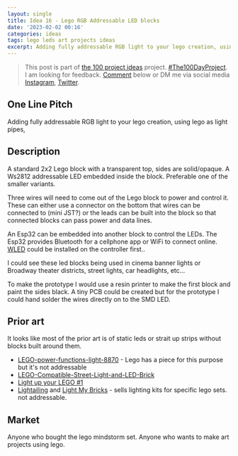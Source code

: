 ```yaml
---
layout: single
title: Idea 16 - Lego RGB Addressable LED blocks
date: '2023-02-02 00:16'
categories: ideas
tags: lego leds art projects ideas
excerpt: Adding fully addressable RGB light to your lego creation, using lego as light pipes, 
---
```


> This post is part of [the 100 project ideas](https://blog.abluestar.com/projects/2023-100-ideas/) project. [#The100DayProject](https://www.the100dayproject.org/). I am looking for feedback. <a href='#utterances-comments'>Comment</a> below or DM me via social media <a href="https://instagram.com/funvill" rel="nofollow noopener noreferrer"><i class="fab fa-fw fa-instagram" aria-hidden="true"></i><span class="label">Instagram</span></a>, <a href="https://twitter.com/funvill" rel="nofollow noopener noreferrer"><i class="fab fa-fw fa-twitter" aria-hidden="true"></i><span class="label">Twitter</span></a>.

## One Line Pitch

Adding fully addressable RGB light to your lego creation, using lego as light pipes, 

## Description

A standard 2x2 Lego block with a transparent top, sides are solid/opaque. A Ws2812 addressable LED embedded inside the block. Preferable one of the smaller variants. 

Three wires will need to come out of the Lego block to power and control it. These can either use a connector on the bottom that wires can be connected to (mini JST?) or the leads can be built into the block so that connected blocks can pass power and data lines. 

An Esp32 can be embedded into another block to control the LEDs. The Esp32 provides Bluetooth for a cellphone app or WiFi to connect online. [WLED](https://github.com/Aircoookie/WLED) could be installed on the controller first.. 

I could see these led blocks being used in cinema banner lights or Broadway theater districts, street lights, car headlights, etc... 

To make the prototype I would use a resin printer to make the first block and paint the sides black. A tiny PCB could be created but for the prototype I could hand solder the wires directly on to the SMD LED. 

## Prior art

It looks like most of the prior art is of static leds or strait up strips without blocks built around them. 

- [LEGO-power-functions-light-8870](https://www.lego.com/en-us/product/lego-power-functions-light-8870) - Lego has a piece for this purpose but it's not addressable 
- [LEGO-Compatible-Street-Light-and-LED-Brick](https://www.instructables.com/LEGO-Compatible-Street-Light-and-LED-Brick/)
- [Light up your LEGO #1](https://ramblingbrick.com/2017/04/08/light1/)
- [Lightailing](https://www.lightailing.com/) and [Light My Bricks](https://www.lightmybricks.com/) - sells lighting kits for specific lego sets. not addressable.

## Market

Anyone who bought the lego mindstorm set. Anyone who wants to make art projects using lego. 


